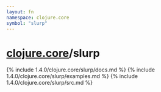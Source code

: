 ```yaml
---
layout: fn
namespace: clojure.core
symbol: "slurp"
---
```


# [clojure.core](../)/slurp

{% include 1.4.0/clojure.core/slurp/docs.md %}
{% include 1.4.0/clojure.core/slurp/examples.md %}
{% include 1.4.0/clojure.core/slurp/src.md %}

